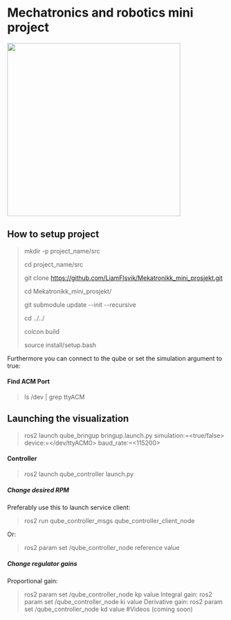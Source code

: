 # Mechatronics and robotics mini project

<img src="https://github.com/user-attachments/assets/3586e122-58a5-49c4-9915-2eee1f8963b8" width="400"/>


## How to setup project
> mkdir -p project_name/src
>
> cd project_name/src
>
> git clone https://github.com/LiamFlsvik/Mekatronikk_mini_prosjekt.git
>
> cd Mekatronikk_mini_prosjekt/
>
> git submodule update --init --recursive
>
> cd ../../
>
> colcon build
>
> source install/setup.bash

Furthermore you can connect to the qube or set the simulation argument to true:

#### Find ACM Port
> ls /dev | grep ttyACM

## Launching the visualization
> ros2 launch qube_bringup bringup.launch.py simulation:=<true/false> device:=</dev/ttyACM0> baud_rate:=<115200>
>
#### Controller
> ros2 launch qube_controller launch.py 

##### Change desired RPM
Preferably use this to launch service client:
> ros2 run qube_controller_msgs qube_controller_client_node

Or:
> ros2 param set /qube_controller_node reference value

##### Change regulator gains
Proportional gain:
> ros2 param set /qube_controller_node kp value
Integral gain:
> ros2 param set /qube_controller_node ki value
Derivative gain:
> ros2 param set /qube_controller_node kd value
#Videos (coming soon)


